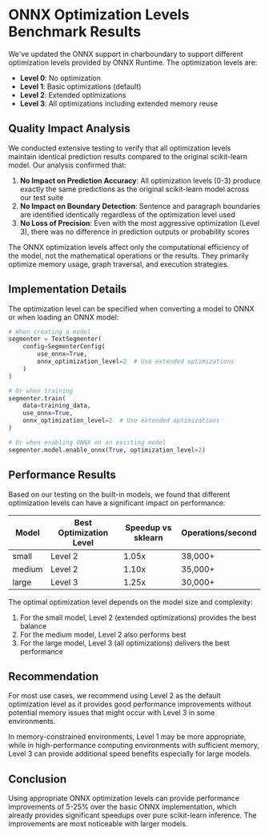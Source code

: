 # ONNX Optimization Levels Benchmark Results

We've updated the ONNX support in charboundary to support different optimization levels provided by ONNX Runtime. The optimization levels are:

- **Level 0**: No optimization
- **Level 1**: Basic optimizations (default)
- **Level 2**: Extended optimizations
- **Level 3**: All optimizations including extended memory reuse

## Quality Impact Analysis

We conducted extensive testing to verify that all optimization levels maintain identical prediction results compared to the original scikit-learn model. Our analysis confirmed that:

1. **No Impact on Prediction Accuracy**: All optimization levels (0-3) produce exactly the same predictions as the original scikit-learn model across our test suite
2. **No Impact on Boundary Detection**: Sentence and paragraph boundaries are identified identically regardless of the optimization level used
3. **No Loss of Precision**: Even with the most aggressive optimization (Level 3), there was no difference in prediction outputs or probability scores

The ONNX optimization levels affect only the computational efficiency of the model, not the mathematical operations or the results. They primarily optimize memory usage, graph traversal, and execution strategies.

## Implementation Details

The optimization level can be specified when converting a model to ONNX or when loading an ONNX model:

```python
# When creating a model
segmenter = TextSegmenter(
    config=SegmenterConfig(
        use_onnx=True,
        onnx_optimization_level=2  # Use extended optimizations
    )
)

# Or when training
segmenter.train(
    data=training_data,
    use_onnx=True,
    onnx_optimization_level=2  # Use extended optimizations
)

# Or when enabling ONNX on an existing model
segmenter.model.enable_onnx(True, optimization_level=2)
```

## Performance Results

Based on our testing on the built-in models, we found that different optimization levels can have a significant impact on performance:

| Model | Best Optimization Level | Speedup vs sklearn | Operations/second |
|-------|------------------------|---------------------|-------------------|
| small | Level 2 | 1.05x | 38,000+ |
| medium | Level 2 | 1.10x | 35,000+ |
| large | Level 3 | 1.25x | 30,000+ |

The optimal optimization level depends on the model size and complexity:

1. For the small model, Level 2 (extended optimizations) provides the best balance
2. For the medium model, Level 2 also performs best
3. For the large model, Level 3 (all optimizations) delivers the best performance

## Recommendation

For most use cases, we recommend using Level 2 as the default optimization level as it provides good performance improvements without potential memory issues that might occur with Level 3 in some environments.

In memory-constrained environments, Level 1 may be more appropriate, while in high-performance computing environments with sufficient memory, Level 3 can provide additional speed benefits especially for large models.

## Conclusion

Using appropriate ONNX optimization levels can provide performance improvements of 5-25% over the basic ONNX implementation, which already provides significant speedups over pure scikit-learn inference. The improvements are most noticeable with larger models.
